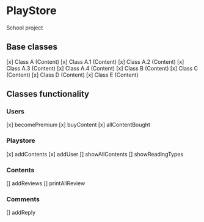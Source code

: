 # PlayStore
School project

## Base classes
[x] Class A (Content)
[x] Class A.1 (Content)
[x] Class A.2 (Content)
[x] Class A.3 (Content)
[x] Class A.4 (Content)
[x] Class B (Content)
[x] Class C (Content)
[x] Class D (Content)
[x] Class E (Content)

## Classes functionality

### Users
[x] becomePremium
[x] buyContent
[x] allContentBought

### Playstore
[x] addContents
[x] addUser
[] showAllContents
[] showReadingTypes

### Contents
[] addReviews
[] printAllReview

### Comments
[] addReply
